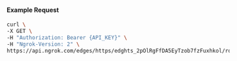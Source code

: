<!-- Code generated for API Clients. DO NOT EDIT. -->

#### Example Request

```bash
curl \
-X GET \
-H "Authorization: Bearer {API_KEY}" \
-H "Ngrok-Version: 2" \
https://api.ngrok.com/edges/https/edghts_2pOlRgFfDA5EyTzob7fzFuxhkol/routes/edghtsrt_2pOlRbYJx2ysWnKbj10k9xFDJed/saml
```
